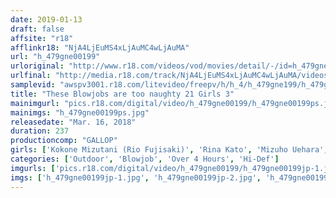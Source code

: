 ```yaml
---
date: 2019-01-13
draft: false
affsite: "r18"
afflinkr18: "NjA4LjEuMS4xLjAuMC4wLjAuMA"
url: "h_479gne00199"
urloriginal: "http://www.r18.com/videos/vod/movies/detail/-/id=h_479gne00199"
urlfinal: "http://media.r18.com/track/NjA4LjEuMS4xLjAuMC4wLjAuMA/videos/vod/movies/detail/-/id=h_479gne00199"
samplevid: "awspv3001.r18.com/litevideo/freepv/h/h_4/h_479gne199/h_479gne199_dmb_w.mp4"
title: "These Blowjobs are too naughty 21 Girls 3"
mainimgurl: "pics.r18.com/digital/video/h_479gne00199/h_479gne00199ps.jpg"
mainimgs: "h_479gne00199ps.jpg"
releasedate: "Mar. 16, 2018"
duration: 237
productioncomp: "GALLOP"
girls: ['Kokone Mizutani (Rio Fujisaki)', 'Rina Kato', 'Mizuho Uehara', 'Shunka Ayami', 'Airi Suzumura', 'Kanna Yukishiro', 'Honoka Kato']
categories: ['Outdoor', 'Blowjob', 'Over 4 Hours', 'Hi-Def']
imgurls: ['pics.r18.com/digital/video/h_479gne00199/h_479gne00199jp-1.jpg', 'pics.r18.com/digital/video/h_479gne00199/h_479gne00199jp-2.jpg', 'pics.r18.com/digital/video/h_479gne00199/h_479gne00199jp-3.jpg', 'pics.r18.com/digital/video/h_479gne00199/h_479gne00199jp-4.jpg', 'pics.r18.com/digital/video/h_479gne00199/h_479gne00199jp-5.jpg', 'pics.r18.com/digital/video/h_479gne00199/h_479gne00199jp-6.jpg', 'pics.r18.com/digital/video/h_479gne00199/h_479gne00199jp-7.jpg', 'pics.r18.com/digital/video/h_479gne00199/h_479gne00199jp-8.jpg', 'pics.r18.com/digital/video/h_479gne00199/h_479gne00199jp-9.jpg', 'pics.r18.com/digital/video/h_479gne00199/h_479gne00199jp-10.jpg', 'pics.r18.com/digital/video/h_479gne00199/h_479gne00199jp-11.jpg', 'pics.r18.com/digital/video/h_479gne00199/h_479gne00199jp-12.jpg', 'pics.r18.com/digital/video/h_479gne00199/h_479gne00199jp-13.jpg', 'pics.r18.com/digital/video/h_479gne00199/h_479gne00199jp-14.jpg', 'pics.r18.com/digital/video/h_479gne00199/h_479gne00199jp-15.jpg', 'pics.r18.com/digital/video/h_479gne00199/h_479gne00199jp-16.jpg', 'pics.r18.com/digital/video/h_479gne00199/h_479gne00199jp-17.jpg', 'pics.r18.com/digital/video/h_479gne00199/h_479gne00199jp-18.jpg', 'pics.r18.com/digital/video/h_479gne00199/h_479gne00199jp-19.jpg', 'pics.r18.com/digital/video/h_479gne00199/h_479gne00199jp-20.jpg']
imgs: ['h_479gne00199jp-1.jpg', 'h_479gne00199jp-2.jpg', 'h_479gne00199jp-3.jpg', 'h_479gne00199jp-4.jpg', 'h_479gne00199jp-5.jpg', 'h_479gne00199jp-6.jpg', 'h_479gne00199jp-7.jpg', 'h_479gne00199jp-8.jpg', 'h_479gne00199jp-9.jpg', 'h_479gne00199jp-10.jpg', 'h_479gne00199jp-11.jpg', 'h_479gne00199jp-12.jpg', 'h_479gne00199jp-13.jpg', 'h_479gne00199jp-14.jpg', 'h_479gne00199jp-15.jpg', 'h_479gne00199jp-16.jpg', 'h_479gne00199jp-17.jpg', 'h_479gne00199jp-18.jpg', 'h_479gne00199jp-19.jpg', 'h_479gne00199jp-20.jpg']
---
```

